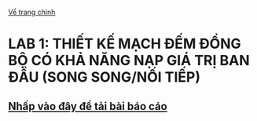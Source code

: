 [Về trang chính](https://github.com/nakhoa1010/CE118)
# LAB 1: THIẾT KẾ MẠCH ĐẾM ĐỒNG BỘ CÓ KHẢ NĂNG NẠP GIÁ TRỊ BAN ĐẦU (SONG SONG/NỐI TIẾP)
## [Nhấp vào đây để tải bài báo cáo](https://raw.githubusercontent.com/nakhoa1010/CE118/869c4f48158b86cf2b7be35af8b13fbb353d5fad/image/LAB_1_20520903_CE118-N22-MTCL-2.pdf)